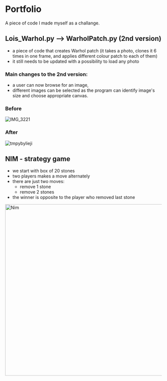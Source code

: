 # Portfolio
A piece of code I made myself as a challange.
## Lois_Warhol.py --> WarholPatch.py (2nd version)
* a piece of code that creates Warhol patch (it takes a photo, clones it 6 times in one frame, and applies different colour patch to each of them) 
* it still needs to be updated with a possibility to load any photo
### Main changes to the 2nd version:
* a user can now browse for an image,
* different images can be selected as the program can identify image's size and choose appropriate canvas.

### Before
![IMG_3221](https://user-images.githubusercontent.com/81487383/112879300-4081b280-90c9-11eb-9e0b-9c3eaa240a93.PNG)
### After
![tmpybylieji](https://user-images.githubusercontent.com/81487383/112879364-53948280-90c9-11eb-9fa7-e9d982e05cec.jpg)
## NIM -  strategy game
* we start with box of 20 stones
* two players makes a move alternately
* there are just two moves:
  * remove 1 stone
  * remove 2 stones
* the winner is opposite to the player who removed last stone
<img width="550" alt="Nim" src="https://user-images.githubusercontent.com/81487383/112883128-239bae00-90ce-11eb-8b85-bb7d8b007169.png">
